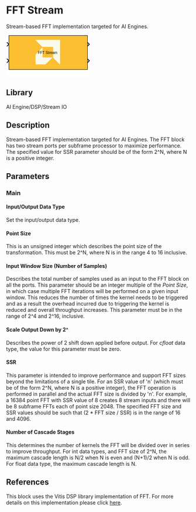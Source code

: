 # FFT Stream
Stream-based FFT implementation targeted for AI Engines.
  
![](./Images/block.png)  

## Library

AI Engine/DSP/Stream IO

## Description

Stream-based FFT implementation targeted for AI Engines. The FFT block
has two stream ports per subframe processor to maximize performance. The
specified value for SSR parameter should be of the form 2^N, where N is
a positive integer.

## Parameters

### Main  
#### Input/Output Data Type
Set the input/output data type.

#### Point Size
This is an unsigned integer which describes the point size of the transformation. This must be 2^N, where N is in the range 4 to 16 inclusive.

#### Input Window Size (Number of Samples)
Describes the total number of samples used as an input to the FFT block on all the ports. This parameter should be an integer multiple of the _Point Size_, in which case multiple FFT iterations will be performed on a given input window. This reduces the number of times the kernel needs to be triggered and as a result the overhead incurred due to triggering the kernel is reduced and overall throughput increases. This parameter must be in the range of 2^4 and 2^16, inclusive. 

#### Scale Output Down by 2^
Describes the power of 2 shift down applied before output. For _cfloat_ data type, the value for this parameter must be zero. 


#### SSR

This parameter is intended to improve performance and support FFT
  sizes beyond the limitations of a single tile. For an SSR value of 'n'
  (which must be of the form 2^N, where N is a positive integer), the
  FFT operation is performed in parallel and the actual FFT size is
  divided by 'n'. For example, a 16384 point FFT with SSR value of 8
  creates 8 stream inputs and there will be 8 subframe FFTs each of
  point size 2048. The specified FFT size and SSR values should be such
  that (2 \* FFT size / SSR) is in the range of 16 and 4096.

####  Number of Cascade Stages

This determines the number of kernels the FFT will be divided over in series to improve throughput. For int data types, and FFT size of 2^N, the maximum cascade length is N/2 when N is even and (N+1)/2 when N is odd. For float data type, the maximum cascade length is N.

## References
This block uses the Vitis DSP library implementation of FFT. For more details on this implementation please click [here](https://docs.xilinx.com/r/en-US/Vitis_Libraries/dsp/user_guide/L2/func-fft.html).
